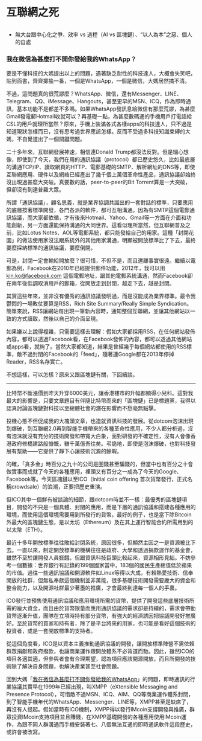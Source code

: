 # 互聯網之死

## 

* 無大台跟中心化之爭、效率 vs 過程（AI vs 區塊鏈）、“以人為本”之惡、個人的自處

### 我在微信為甚麼打不開你發給我的WhatsApp？

要是不懂科技的大媽提出以上的問題，遇著缺乏耐性的科技達人，大概會失笑吧，貼到面書，齊齊揶揄一番，一個是WhatsApp，一個是微信，大媽居然搞不清。  


不過，這問題真的很荒謬麼？WhatsApp、微信，還有Messenger、LINE、Telegram、QQ、iMessage、Hangouts，甚至更早的MSN、ICQ，作為即時通訊，基本功能不是都差不多嗎。如果WhatsApp發訊息給微信有那麼荒謬，為甚麼Gmail發電郵Hotmail收就可以？再基礎一點，為甚麼數碼通的手機用戶打電話給CSL的用戶就理所當然？原來，手機上裝滿各式各樣apps的科技達人，只不過是知道現狀怎樣而已，沒有思考過世界應該怎樣。反而不受過多科技知識束縛的大媽，不自覺道出了一個關鍵問題。

二十多年來，互聯網發展神速，相信連Donald Trump都沒法反對。但是細心想像，即使到了今天，我們在用的通訊協議（protocol）都已歷史悠久，比如最底層的溝通TCP/IP、讀取網頁的HTTP、電郵基礎的SMTP、解析網址的DNS等，即使互聯網應用、硬件以及網絡已經產出了幾千個上萬個革命性產品，通訊協議卻始終沒出現過甚麼大突破。真要數的話，peer-to-peer的Bit Torrent算是一大突破，但卻沒有到達普羅大眾。

所謂「通訊協議」，顧名思義，就是業界協調共識出的一套對話的標準，只要應用的底層按著標準開發，各門各派的軟件，都可互相溝通。因為有SMTP這個電郵通訊協議，而大家都依循，才有後來Hotmail、Yahoo、Gmail等一方面在介面和功能創新，另一方面還能保持溝通的大同世界。這看似理所當然，但互聯網普及之前，比如Lotus Notes、AOL等電郵系統，都只能發給自己的用家。這種「封閉花園」的做法使用家沒法跟系統外的其他用家溝通，明顯被開放標準比了下去，最終要麼採納標準的通訊協議，要麼倒閉。

可是，封閉一定會輸給開放麼？很可惜，不但不是，而且還離事實很遠。繼續以電郵為例，Facebook在2010年已經提供郵件功能，2012年，我可以用 kin.ko@facebook.com 這個電郵地址，跟其他電郵系統溝通，然而Facebook卻在兩年後低調取消用戶的郵箱，從開放走到封閉，越走下去，越是封閉。

其實這些年來，並非沒有優秀的通訊協議發明過，而是沒能成為業界標準。最令我鬱悶的一場敗仗要算是RSS，Rich Site Summary/Really Simple Syndication。簡單來說，RSS讓網站每出現一筆新內容時，通知整個互聯網，並讓其他網站以一致的方式讀取，然後以自己的介面呈現。

如果嫌以上說得複雜，只需要這樣去理解：假如大家都採用RSS，在任何網站發佈內容，都可以透過Facebook看，在Facebook發佈的內容，都可以透過其他網站或apps看，就夠了。當然大家都知道，結果是曾經幾乎每個網站都使用的RSS標準，敵不過封閉的Facebook的「feed」，隨著連Google都在2013年停掉Reader，RSS名存實亡。

不想這樣，可以怎樣？原來又跟區塊鏈有關，下回續談。

---------------------

比特幣不斷漲價到昨天升穿6000美元，讓香港樓市的升幅都顯得小兒科。這對我最大的影響是，只要文章題目有伴隨比特幣而來的「區塊鏈」已是標題黨，我得以認真討論區塊鏈對科技以至總體社會的潛在影響而不愁毫無點擊。  


投機心態不但促成我的大塊頭文章，也造就資訊科技的發展。從dotcom泡沫出現到爆破，到互聯網2.0再到智能手機帶來的各種革命性應用，不少人都分析過，沒有泡沫就沒有充分的技術開發和帶寬大白象，面對研發的不確定性，沒有人會像香港政府修橋建路般慷慨，雖千萬億吾往矣。弔詭地，即使是泡沫爆破，也對科技發展有幫助——它提供了靜下心讓技術沉澱的餘暇。

的確，「貪多金」時百分之九十的公司是圈錢甚至騙錢的，但當中也有百分之十會做實事而成就了今天的各種應用，裡頭又有百分之一成為了今天的Google、Facebook等。今天區塊鏈以至ICO（initial coin offering 首次貨幣發行，正式名稱crowdsale）的浪潮，正要把歷史重演。

但ICO其中一個鮮有被談論的細節，跟dotcom時並不一樣：最優秀的區塊鏈項目，開發的不只是一個具體、封閉的應用，而是下層的通訊協議和搭建各種應用的環境，而使用這個環境需要用到所發行的貨幣。最好的例子，也是當下除Bitcoin外最大的區塊鏈生態，是以太坊（Ethereum）及在其上運行智能合約所需用到的以太幣（ETH）。

最近十多年開放標準往往敗給封閉系統，原因很多，但顯然主因之一是資源被比下去。一直以來，制定開放標準的機構往往是政府、大學和透過捐款運作的基金會，雖然不至於讓開發人員捱餓，但跟資訊科技巨頭比較起來，資源相形見絀。不妨參考一個數據：世界銀行有記錄的199個國家當中，183個的國民生產總值低於蘋果的市值。過往一些通訊協議和開源軟件如Linux等得以大成，有賴熱愛技術、信奉開放的社群，但無私奉獻這個機制並非萬能，很多基礎技術開發需要龐大的資金和整合能力，以及開源社群最少著墨的推廣，才會最終到達每一個人的手裏。

ICO發行並預售使用通訊協議和應用環境所需的貨幣，提供了開發這些底層技術所需的龐大資金，而且由於貨幣限量而應用通訊協議的需求卻是持續的，需求會帶動貨幣逐漸升值，團隊在立項時持有部分貨幣，有強大的經濟誘因把協議開發好推廣好。至於貨幣的買家和持有者，除了是平台將來的用家，也可能是看好這個技術的投資者，或是一套開放標準的支持者。

從這個角度看，ICO是以資本主義推動通訊協議的開發，讓開放標準陣營不需依賴群眾捐獻和政府撥款，也讓商業運作跟開放體系不必背道而馳。因此，雖然ICO的項目各適其適，但參與者會有合理期望，認為項目應該開源開放，而且所開發的技術除了解決自身問題，也解決產業甚至社會問題。

回到大媽「[我在微信為甚麼打不開你發給我的WhatsApp](https://ckxpress.com/why-cant-i-read-whatsapp-message-on-wechat/)」的問題，即時通訊的行業協議其實早在1999年已經出現，叫XMPP（eXtensible Messaging and Presence Protocol），可惜敵不過MSN、ICQ、AIM、QQ等商業運作體系封閉，到了智能手機年代的WhatsApp、Messenger、LINE等，XMPP甚至是缺席了，再沒有人提起。假如當時有ICO機制，XMPP得以發行IMcoin支撐開發與推廣，群眾投資IMcoin支持項目並且賺錢，在XMPP基礎開發的各種應用使用IMcoin運作，為跟不同人群溝通而手機安裝著七、八個無法互通的即時通訊軟件這段歷史，或許會被改寫。  


